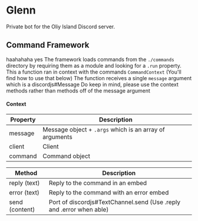 # Glenn
Private bot for the Oliy Island Discord server.

## Command Framework
haahahaha yes
The framework loads commands from the ``./commands`` directory by requiring them as a module and looking for a ``.run`` property.
This a function ran in context with the commands `CommandContext` (You'll find how to use that below)
The function receives a single `message` argument which is a discordjs#Message
Do keep in mind, please use the context methods rather than methods off of the message argument

#### Context
| Property | Description |
| - | - |
| message | Message object + `.args` which is an array of arguments|
| client | Client |
| command | Command object |

| Method | Description |
| - | - |
| reply (text) | Reply to the command in an embed |
| error (text) | Reply to the command with an error embed |
| send (content) | Port of discordjs#TextChannel.send (Use .reply and .error when able) |
